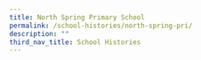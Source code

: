 ```yaml
---
title: North Spring Primary School
permalink: /school-histories/north-spring-pri/
description: ""
third_nav_title: School Histories
---
```

